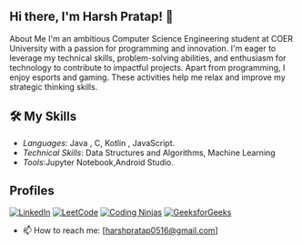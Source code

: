 ## Hi there, I'm Harsh Pratap! 👋

About Me
I'm an ambitious Computer Science Engineering student at COER University with a passion for programming and innovation. I'm eager to leverage my technical skills, problem-solving abilities, and enthusiasm for technology to contribute to impactful projects.
Apart from programming, I enjoy esports and gaming. These activities help me relax and improve my strategic thinking skills.

## 🛠 My Skills
- *Languages*: Java , C, Kotlin , JavaScript.
- *Technical Skills*: Data Structures and Algorithms, Machine Learning
- *Tools*:Jupyter Notebook,Android Studio.
 
## Profiles
[![LinkedIn](https://img.icons8.com/fluent/48/000000/linkedin.png)]((https://www.linkedin.com/in/harsh-pratap-82067024b/))
[![LeetCode](https://img.icons8.com/external-tal-revivo-shadow-tal-revivo/48/000000/external-level-up-your-coding-skills-and-quickly-land-a-job-logo-shadow-tal-revivo.png)](https://leetcode.com/u/harshdrax0516/)
[![Coding Ninjas](https://img.icons8.com/color/48/000000/ninja-head.png)](https://www.naukri.com/code360/profile/harshNoob)
[![GeeksforGeeks]()](https://www.geeksforgeeks.org/user/harshdr5tdx/)


- 📫 How to reach me: [harshpratap0516@gmail.com]
